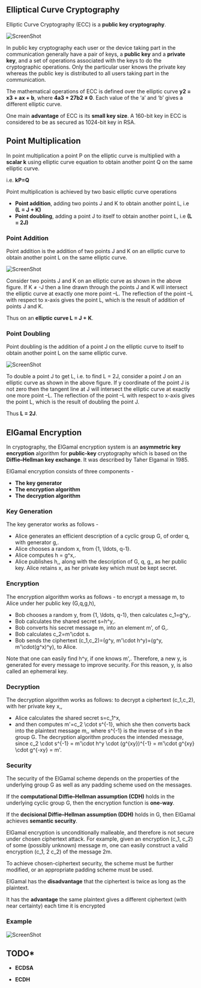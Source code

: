 ## Elliptical Curve Cryptography


Elliptic Curve Cryptography (ECC) is a **public key cryptography**. 

![ScreenShot](/images/publickey.png)

In public key cryptography each user or the device taking part in the communication generally have a pair of keys, a **public key** and a **private key**, and a set of operations associated with the keys to do the cryptographic operations. Only the particular user knows the private key whereas the public key is distributed to all users taking part in the communication.

The mathematical operations of ECC is defined over the elliptic curve **y2 = x3 + ax + b**, where **4a3 + 27b2 ≠ 0**. Each value of the ‘a’ and ‘b’ gives a different elliptic curve.

One main **advantage** of ECC is its **small key size**. A 160-bit key in ECC is considered to be as secured as 1024-bit key in RSA.


## Point Multiplication

In point multiplication a point P on the elliptic curve is multiplied with a **scalar k** using elliptic curve equation to obtain another point Q on the same elliptic curve.

i.e. **kP=Q**

Point multiplication is achieved by two basic elliptic curve operations
*  **Point addition**, adding two points J and K to obtain another point L, i.e  **(L = J + K)**
* **Point doubling**, adding a point J to itself to obtain another point L, i.e **(L = 2J)**


### Point Addition

Point addition is the addition of two points J and K on an elliptic curve to obtain another point L on the same elliptic curve.

![ScreenShot](/images/pointadd.png)

Consider two points J and K on an elliptic curve as shown in the above figure. If K ≠ -J then a line drawn through the points J and K will intersect the elliptic curve at exactly one more point –L. The reflection of the point –L with respect to x-axis gives the point L, which is the result of addition of points J and K.

Thus on an **elliptic curve L = J + K**.


### Point Doubling

Point doubling is the addition of a point J on the elliptic curve to itself to obtain another point L on the same elliptic curve.

![ScreenShot](/images/pointmult.png)

To double a point J to get L, i.e. to find L = 2J, consider a point J on an elliptic curve as shown in the above figure. If y coordinate of the point J is not zero then the tangent line at J will intersect the elliptic curve at exactly one more point –L. The reflection of the point –L with respect to x-axis gives the point L, which is the result of doubling the point J.

Thus **L = 2J**.


## ElGamal Encryption

In cryptography, the ElGamal encryption system is an **asymmetric key encryption** algorithm for **public-key** cryptography which is based on the **Diffie–Hellman key exchange**. It was described by Taher Elgamal in 1985.

ElGamal encryption consists of three components -

* **The key generator**
* **The encryption algorithm**
* **The decryption algorithm**


### Key Generation

The key generator works as follows -

* Alice generates an efficient description of a cyclic group G\, of order q\, with generator g\,.
* Alice chooses a random x\, from \{1, \ldots, q-1\}.
* Alice computes h = g^x\,.
* Alice publishes h\,, along with the description of G, q, g\,, as her public key. Alice retains x\, as her private key which must be kept secret.


### Encryption

The encryption algorithm works as follows - to encrypt a message m\, to Alice under her public key (G,q,g,h)\,

* Bob chooses a random y\, from \{1, \ldots, q-1\}, then calculates c_1=g^y\,.
* Bob calculates the shared secret s=h^y\,.
* Bob converts his secret message m\, into an element m'\, of G\,.
* Bob calculates c_2=m'\cdot s.
* Bob sends the ciphertext (c_1,c_2)=(g^y, m'\cdot h^y)=(g^y, m'\cdot(g^x)^y)\, to Alice.

Note that one can easily find h^y\, if one knows m'\,. Therefore, a new y\, is generated for every message to improve security. For this reason, y\, is also called an ephemeral key.


### Decryption

The decryption algorithm works as follows: to decrypt a ciphertext (c_1,c_2)\, with her private key x\,,

* Alice calculates the shared secret s=c_1^x\,
* and then computes m'=c_2 \cdot s^{-1}\, which she then converts back into the plaintext message m\,, where s^{-1} is the inverse of s in the group G.
The decryption algorithm produces the intended message, since
 c_2 \cdot s^{-1} = m'\cdot h^y \cdot (g^{xy})^{-1} = m'\cdot g^{xy} \cdot g^{-xy} = m'.


### Security

The security of the ElGamal scheme depends on the properties of the underlying group G as well as any padding scheme used on the messages.

If the **computational Diffie–Hellman assumption (CDH)** holds in the underlying cyclic group G, then the encryption function is **one-way**.

If the **decisional Diffie–Hellman assumption (DDH)** holds in G, then ElGamal achieves **semantic security**.

ElGamal encryption is unconditionally malleable, and therefore is not secure under chosen ciphertext attack. For example, given an encryption (c_1, c_2) of some (possibly unknown) message m, one can easily construct a valid encryption (c_1, 2 c_2) of the message 2m.

To achieve chosen-ciphertext security, the scheme must be further modified, or an appropriate padding scheme must be used.


ElGamal has the **disadvantage** that the ciphertext is twice as long as the plaintext.

It has the **advantage** the same plaintext gives a different ciphertext (with near certainty) each time it is encrypted


### Example

![ScreenShot](/images/elgamal.png)



## TODO* 

* **ECDSA**

* **ECDH**
